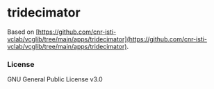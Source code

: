 # tridecimator

Based on [https://github.com/cnr-isti-vclab/vcglib/tree/main/apps/tridecimator](https://github.com/cnr-isti-vclab/vcglib/tree/main/apps/tridecimator).

### License

GNU General Public License v3.0